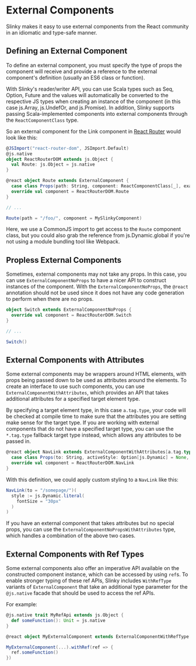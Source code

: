 # External Components
Slinky makes it easy to use external components from the React community in an idiomatic and type-safe manner.

## Defining an External Component
To define an external component, you must specify the type of props the component will receive and provide a reference to the external component's definition (usually an ES6 class or function).

With Slinky's reader/writer API, you can use Scala types such as Seq, Option, Future and the values will automatically be converted to the respective JS types when creating an instance of the component (in this case js.Array, js.UndefOr, and js.Promise). In addition, Slinky supports passing Scala-implemented components into external components through the `ReactComponentClass` type.

So an external component for the Link component in [React Router](https://reacttraining.com/react-router/web/guides/quick-start) would look like this:

```scala
@JSImport("react-router-dom", JSImport.Default)
@js.native
object ReactRouterDOM extends js.Object {
  val Route: js.Object = js.native
}

@react object Route extends ExternalComponent {
  case class Props(path: String, component: ReactComponentClass[_], exact: Boolean = false)
  override val component = ReactRouterDOM.Route
}

// ...

Route(path = "/foo/", component = MySlinkyComponent)
```

Here, we use a CommonJS import to get access to the `Route` component class, but you could also grab the reference from js.Dynamic.global if you're not using a module bundling tool like Webpack.

## Propless External Components
Sometimes, external components may not take any props. In this case, you can use `ExternalComponentNoProps` to have a nicer API to construct instances of the component. With the `ExternalComponentNoProps`, the `@react` annotation should not be used since it does not have any code generation to perform when there are no props.

```scala
object Switch extends ExternalComponentNoProps {
  override val component = ReactRouterDOM.Switch
}

// ...

Switch()
```

## External Components with Attributes
Some external components may be wrappers around HTML elements, with props being passed down to be used as attributes around the elements. To create an interface to use such components, you can use `ExternalComponentWithAttributes`, which provides an API that takes additional attributes for a specified target element type.

By specifying a target element type, in this case `a.tag.type`, your code will be checked at compile time to make sure that the attributes you are setting make sense for the target type. If you are working with external components that do not have a specified target type, you can use the `*.tag.type` fallback target type instead, which allows any attributes to be passed in.

```scala
@react object NavLink extends ExternalComponentWithAttributes[a.tag.type] {
  case class Props(to: String, activeStyle: Option[js.Dynamic] = None, activeClassName: Option[String] = None)
  override val component = ReactRouterDOM.NavLink
}
```

With this definition, we could apply custom styling to a `NavLink` like this:
```scala
NavLink(to = "/somepage/")(
  style := js.Dynamic.literal(
    fontSize = "30px"
  )
)
```

If you have an external component that takes attributes but no special props, you can use the `ExternalComponentNoPropsWithAttributes` type, which handles a combination of the above two cases.

## External Components with Ref Types
Some external components also offer an imperative API available on the constructed component instance, which can be accessed by using `ref`s. To enable stronger typing of these ref APIs, Slinky includes `WithRefType` variants of `ExternalComponent` that take an additional type parameter for the `@js.native` facade that should be used to access the ref APIs.

For example:
```scala
@js.native trait MyRefApi extends js.Object {
  def someFunction(): Unit = js.native
}

@react object MyExternalComponent extends ExternalComponentWithRefType[MyRefApi] { ... }

MyExternalComponent(...).withRef(ref => {
  ref.someFunction()
})
```
